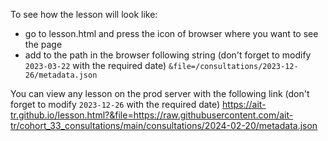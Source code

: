 To see how the lesson will look like:
- go to lesson.html and press the icon of browser where you want to see the page
- add to the path in the browser following string (don't forget to modify `2023-03-22` with the required date)
  `&file=/consultations/2023-12-26/metadata.json`

You can view any lesson on the prod server with the following link
(don't forget to modify `2023-12-26` with the required date)
https://ait-tr.github.io/lesson.html?&file=https://raw.githubusercontent.com/ait-tr/cohort_33_consultations/main/consultations/2024-02-20/metadata.json